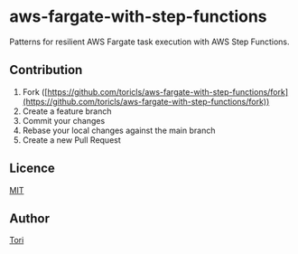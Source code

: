 # aws-fargate-with-step-functions

Patterns for resilient AWS Fargate task execution with AWS Step Functions.

## Contribution

1. Fork ([https://github.com/toricls/aws-fargate-with-step-functions/fork](https://github.com/toricls/aws-fargate-with-step-functions/fork))
1. Create a feature branch
1. Commit your changes
1. Rebase your local changes against the main branch
1. Create a new Pull Request

## Licence

[MIT](LICENSE)

## Author

[Tori](https://github.com/toricls)
